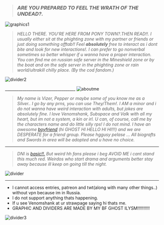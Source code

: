   > ### ***ARE YOU PREPARED TO FEEL THE WRATH OF THE UNDEAD?.***
![graphics1](https://media.discordapp.net/attachments/1199017411999965195/1248348030193631262/96_sin_titulo_20240606134858.png?ex=66635633&is=666204b3&hm=8617130f94440e5c249e3c7884e17410fb958783264d8424a275bfe2e6b7aa77&=&format=webp&quality=lossless&width=1015&height=662)


> _HELLO THERE. YOU'RE HERE FROM PONY TOWN?.THEN READ!!. I usually either sit at the phighting zone with my partner or friends or just doing something offtab!! Feel **absolutely** free to interact as i dont bite and look for new interactions!. I can prefer to go nonverbal sometimes so better whisper if u wanna have a proper interaction. You can find me on russian safe server in the Mineshield zone or by the boat and on the safe server in the phighting zone or rain world/ultrakill chilly place. (By the cod fandom.)_

 ![divider2](https://media.discordapp.net/attachments/1156947236702392351/1248351411045925014/Untitled9_20240606220229.png?ex=66635959&is=666207d9&hm=b3536a6023da745f2128343fdd51760e5b934b74a8728d7eb79deb6c86fd4840&=&format=webp&quality=lossless&width=1440&height=292)

  ____________________________________ ![aboutme](https://media.discordapp.net/attachments/1156947236702392351/1248361356562927676/Untitled10_20240606224214.png?ex=6669515c&is=6667ffdc&hm=6824428df384f96a013cd9bcc4ab495757873569b71ea5c2193a50a7cd5eaad6&=&format=webp&quality=lossless&width=625&height=375)


> _My name is Vizer, Pepper or maybe some of you know me as a Silver.. I go by any prns, you can use They/Them!. I AM a minor and i do not wanna have weird interaction with adults, but jokes are absolutely fine. I love Venomshank, Subspace and Valk with all my heart, but im not a system, a kin or irl. U can, of course, call me by the characters name and do little silly rps! I do not mind. I have an awesome [boyfriend](https://github.com/ACIDICFLAVOUR) (hi GHOST HI HELLO HI HI!!!) and we are DESPERATE for a friend group. Please hggusy pelase ... All biografts and Swords in area will be adopted and u have no choice._

______

> _DNI is [basic!!.](https://dni-criteria.carrd.co/) But weird hh fans please i beg AVOID ME i cant stand this much red. Weirdos who start drama and arguments better stay away because ill keep on going till the night._

![divider](https://media.discordapp.net/attachments/1156947236702392351/1248351410589007882/Untitled9_20240606220237.png?ex=66635959&is=666207d9&hm=ecb4255b17cb2dd30518bbeba3b7c236dd0d2870ce3a9c27c92a9c5516537732&=&format=webp&quality=lossless&width=1440&height=292)

_____
* I cannot access entries, patreon and twt(along with many other things..) without vpn because im in Russia.
 *  I do not support anything thats happening.
   *  If u see Venomshank at ur strawpage saying hi thats me.
  * GRAPHIC AND DIVIDERS ARE MADE BY MY BF GHOST ILYSM!!!!!!!!!!

![divider3](https://media.discordapp.net/attachments/1156947236702392351/1248353062037491753/Untitled5_20240606220910.png?ex=66635ae3&is=66620963&hm=835d101d80ab1823abd9a7ad8d9dcc55a805acb6d1a19ec3687d7cb6eabe390f&=&format=webp&quality=lossless&width=983&height=662)
